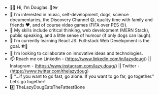 - 👋🏽 Hi, I’m Douglas. 🐶👓
- 👀 I’m interested in music, self-development, dogs, science documentaries, the Discovery Channel 😄, quality time with family and friends ❤️, and of course video games (FIFA over PES 😌).
- 💼 My skills include critical thinking, web development (MERN Stack), public speaking, and a little sense of humour (if only dogs can laugh).
- 🌱 I’m currently learning React JS. Full-stack Web Development is the goal. ⚽🥅
- 💞️ I’m looking to collaborate on innovative ideas and technologies.
- 📫 Reach me on Linkedin - (https://www.linkedin.com/in/lazydoug/) || Instagram - (https://www.instagram.com/lazy.doug/) || Twitter - (https://www.twitter.com/thelazydoug)
- 📢 “…if you want to go fast, go alone. If you want to go far, go together.” Let’s go together!
- #️⃣ TheLazyDougEatsTheFattestBone

<!---
lazydoug/lazydoug is a ✨ special ✨ repository because its `README.md` (this file) appears on your GitHub profile.
You can click the Preview link to take a look at your changes.
--->
